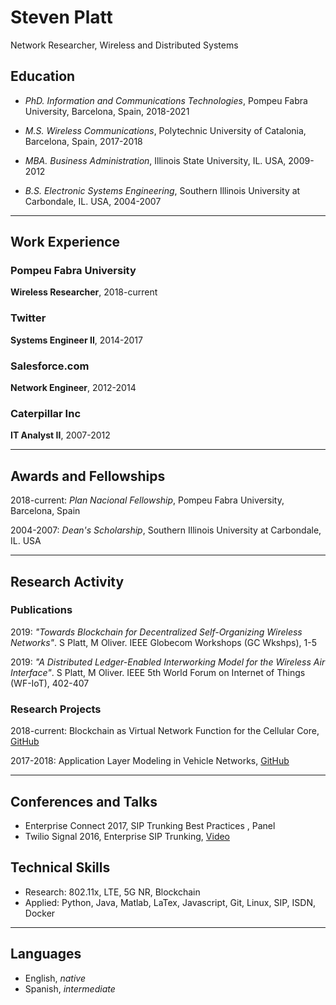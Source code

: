 # Steven Platt
Network Researcher, Wireless and Distributed Systems

## Education
* *PhD. Information and Communications Technologies*, Pompeu Fabra University, Barcelona, Spain, 2018-2021

* *M.S. Wireless Communications*, Polytechnic University of Catalonia, Barcelona, Spain, 2017-2018

* *MBA. Business Administration*, Illinois State University, IL. USA, 2009-2012

* *B.S. Electronic Systems Engineering*, Southern Illinois University at Carbondale, IL. USA, 2004-2007

---
## Work Experience
### Pompeu Fabra University
**Wireless Researcher**, 2018-current

### Twitter
**Systems Engineer II**, 2014-2017

### Salesforce.com
**Network Engineer**, 2012-2014

### Caterpillar Inc
**IT Analyst II**, 2007-2012

---
## Awards and Fellowships
2018-current: *Plan Nacional Fellowship*, Pompeu Fabra University, Barcelona, Spain

2004-2007: *Dean's Scholarship*, Southern Illinois University at Carbondale, IL. USA

---
## Research Activity
### Publications
2019: *"Towards Blockchain for Decentralized Self-Organizing Wireless Networks"*. S Platt, M Oliver. IEEE Globecom Workshops (GC Wkshps), 1-5

2019: *"A Distributed Ledger-Enabled Interworking Model for the Wireless Air Interface"*. S Platt, M Oliver. IEEE 5th World Forum on Internet of Things (WF-IoT), 402-407

### Research Projects
2018-current: Blockchain as Virtual Network Function for the Cellular Core, [GitHub](https://github.com/stevenplatt/spectrum-protocol)

2017-2018: Application Layer Modeling in Vehicle Networks, [GitHub](https://github.com/stevenplatt/vsimrti-scenarios)

---
## Conferences and Talks
* Enterprise Connect 2017, SIP Trunking Best Practices , Panel
* Twilio Signal 2016, Enterprise SIP Trunking, [Video](https://www.youtube.com/watch?v=lFzqYgF2MPQ&feature=emb_logo)

## Technical Skills
* Research: 802.11x, LTE, 5G NR, Blockchain
* Applied: Python, Java, Matlab, LaTex, Javascript, Git, Linux, SIP, ISDN, Docker

---
## Languages
* English, *native*
* Spanish, *intermediate*
